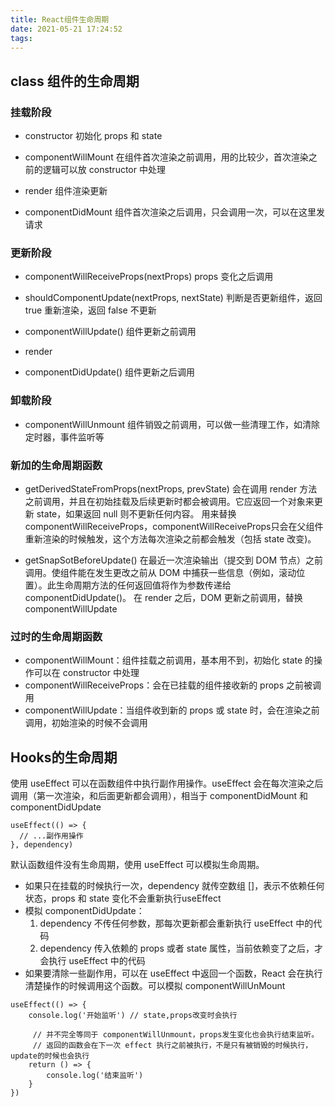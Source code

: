 ```yaml
---
title: React组件生命周期
date: 2021-05-21 17:24:52
tags:
---
```

## class 组件的生命周期

### 挂载阶段
- constructor
  初始化 props 和 state

- componentWillMount
  在组件首次渲染之前调用，用的比较少，首次渲染之前的逻辑可以放 constructor 中处理

- render
  组件渲染更新

- componentDidMount
  组件首次渲染之后调用，只会调用一次，可以在这里发请求

### 更新阶段
- componentWillReceiveProps(nextProps)
  props 变化之后调用

- shouldComponentUpdate(nextProps, nextState)
  判断是否更新组件，返回 true 重新渲染，返回 false 不更新

- componentWillUpdate()
  组件更新之前调用

- render

- componentDidUpdate()
  组件更新之后调用

### 卸载阶段
- componentWillUnmount
  组件销毁之前调用，可以做一些清理工作，如清除定时器，事件监听等

### 新加的生命周期函数
- getDerivedStateFromProps(nextProps, prevState)
  会在调用 render 方法之前调用，并且在初始挂载及后续更新时都会被调用。它应返回一个对象来更新 state，如果返回 null 则不更新任何内容。
  用来替换 componentWillReceiveProps，componentWillReceiveProps只会在父组件重新渲染的时候触发，这个方法每次渲染之前都会触发（包括 state 改变)。
  

- getSnapSotBeforeUpdate()
  在最近一次渲染输出（提交到 DOM 节点）之前调用。使组件能在发生更改之前从 DOM 中捕获一些信息（例如，滚动位置）。此生命周期方法的任何返回值将作为参数传递给 componentDidUpdate()。
  在 render 之后，DOM 更新之前调用，替换 componentWillUpdate

### 过时的生命周期函数
- componentWillMount：组件挂载之前调用，基本用不到，初始化 state 的操作可以在 constructor 中处理
- componentWillReceiveProps：会在已挂载的组件接收新的 props 之前被调用
- componentWillUpdate：当组件收到新的 props 或 state 时，会在渲染之前调用，初始渲染的时候不会调用


## Hooks的生命周期

使用 useEffect 可以在函数组件中执行副作用操作。useEffect 会在每次渲染之后调用（第一次渲染，和后面更新都会调用），相当于 componentDidMount 和 componentDidUpdate
```
useEffect(() => {
  // ...副作用操作
}, dependency)
```
默认函数组件没有生命周期，使用 useEffect 可以模拟生命周期。
- 如果只在挂载的时候执行一次，dependency 就传空数组 []，表示不依赖任何状态，props 和 state 变化不会重新执行useEffect
- 模拟 componentDidUpdate：
    1. dependency 不传任何参数，那每次更新都会重新执行 useEffect 中的代码
    2. dependency 传入依赖的 props 或者 state 属性，当前依赖变了之后，才会执行 useEffect 中的代码
- 如果要清除一些副作用，可以在 useEffect 中返回一个函数，React 会在执行清楚操作的时候调用这个函数。可以模拟 componentWillUnMount

```
useEffect(() => {
    console.log('开始监听') // state,props改变时会执行
    
     // 并不完全等同于 componentWillUnmount，props发生变化也会执行结束监听。
     // 返回的函数会在下一次 effect 执行之前被执行，不是只有被销毁的时候执行，update的时候也会执行
    return () => {
        console.log('结束监听') 
    }
})
```